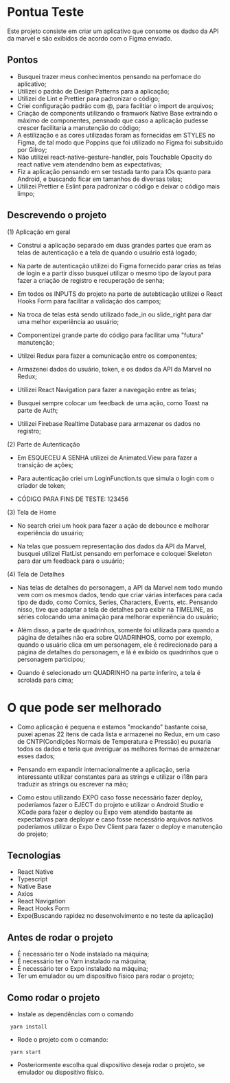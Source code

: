 # Pontua Teste

Este projeto consiste em criar um aplicativo que consome os dadso da API da marvel e são exibidos de acordo com o Figma enviado.

## Pontos

-   Busquei trazer meus conhecimentos pensando na perfomace do aplicativo;
-   Utilizei o padrão de Design Patterns para a aplicação;
-   Utilizei de Lint e Prettier para padronizar o código;
-   Criei configuração padrão com @, para faciltiar o import de arquivos;
-   Criação de components utilizando o framwork Native Base extraindo o máximo de componentes, pensnado que caso a aplicação pudesse crescer facilitaria a manutenção do código;
-   A estilização e as cores utilizadas foram as fornecidas em STYLES no Figma, de tal modo que Poppins que foi utilizado no Figma foi subsituido por Gilroy;
-   Não utilizei react-native-gesture-handler, pois Touchable Opacity do react native vem atendendno bem as expectativas;
-   Fiz a aplicação pensando em ser testada tanto para IOs quanto para Android, e buscando ficar em tamanhos de diversas telas;
-   Utilizei Prettier e Eslint para padronizar o código e deixar o código mais limpo;

## Descrevendo o projeto

(1) Aplicação em geral

-   Construi a aplicação separado em duas grandes partes que eram as telas de autenticação e a tela de quando o usuário está logado;
-   Na parte de autenticação utilizei do Figma fornecido parar crias as telas de login e a partir disso busquei utilizar o mesmo tipo de layout para fazer a criação de registro e recuperação de senha;
-   Em todos os INPUTS do projeto na parte de autebticação utilizei o React Hooks Form para facilitar a validação dos campos;
-   Na troca de telas está sendo utilizado fade_in ou slide_right para dar uma melhor experiência ao usuário;
-   Componentizei grande parte do código para facilitar uma "futura" manutenção;
-   Utilzei Redux para fazer a comunicação entre os componentes;
-   Armazenei dados do usuário, token, e os dados da API da Marvel no Redux;

-   Utilizei React Navigation para fazer a navegação entre as telas;
-   Busquei sempre colocar um feedback de uma ação, como Toast na parte de Auth;
-   Utilizei Firebase Realtime Database para armazenar os dados no registro;

(2) Parte de Autenticação

-   Em ESQUECEU A SENHA utilizei de Animated.View para fazer a transição de ações;
-   Para autenticação criei um LoginFunction.ts que simula o login com o criador de token;

-   CÓDIGO PARA FINS DE TESTE: 123456

(3) Tela de Home

-   No search criei um hook para fazer a ação de debounce e melhorar experiência do usuário;

-   Na telas que possuem representação dos dados da API da Marvel, busquei utilizei FlatList pensando em perfomace e coloquei Skeleton para dar um feedback para o usuário;

(4) Tela de Detalhes

-   Nas telas de detalhes do personagem, a API da Marvel nem todo mundo vem com os mesmos dados, tendo que criar várias interfaces para cada tipo de dado, como Comics, Series, Characters, Events, etc. Pensando nisso, tive que adaptar a tela de detalhes para exibir na TIMELINE, as séries colocando uma animação para melhorar experiência do usuário;

-   Além disso, a parte de quadrinhos, somente foi utilizada para quando a página de detalhes não era sobre QUADRINHOS, como por exemplo, quando o usuário clica em um personagem, ele é redirecionado para a página de detalhes do personagem, e lá é exibido os quadrinhos que o personagem participou;
-   Quando é selecionado um QUADRINHO na parte inferiro, a tela é scrolada para cima;

# O que pode ser melhorado

-   Como aplicação é pequena e estamos "mockando" bastante coisa, puxei apenas 22 itens de cada lista e armazenei no Redux, em um caso de CNTP(Condições Normais de Temperatura e Pressão) eu puxaria todos os dados e teria que averiguar as melhores formas de armazenar esses dados;

-   Pensando em expandir internacionalmente a aplicação, seria interessante utilizar constantes para as strings e utilizar o i18n para traduzir as strings ou escrever na mão;

-   Como estou utilizando EXPO caso fosse necessário fazer deploy, poderíamos fazer o EJECT do projeto e utilizar o Android Studio e XCode para fazer o deploy ou Expo vem atendido bastante as expectativas para deployar e caso fosse necessário arquivos nativos poderíamos utilizar o Expo Dev Client para fazer o deploy e manutenção do projeto;

## Tecnologias

-   React Native
-   Typescript
-   Native Base
-   Axios
-   React Navigation
-   React Hooks Form
-   Expo(Buscando rapidez no desenvolvimento e no teste da aplicação)

## Antes de rodar o projeto

-   É necessário ter o Node instalado na máquina;
-   É necessário ter o Yarn instalado na máquina;
-   É necessário ter o Expo instalado na máquina;
-   Ter um emulador ou um dispositivo físico para rodar o projeto;

## Como rodar o projeto

-   Instale as dependências com o comando

```
 yarn install
```

-   Rode o projeto com o comando:

```
 yarn start
```

-   Posteriormente escolha qual dispositivo deseja rodar o projeto, se emulador ou dispositivo físico.
